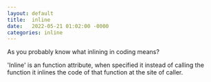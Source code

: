 ```yaml
---
layout: default
title:  inline
date:   2022-05-21 01:02:00 -0000
categories: inline
---
```


As you probably know what inlining in coding means? 

'Inline' is an function attribute, when specified it instead of calling the function it inlines the code of that function at the site of caller. 

